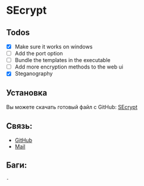 # SEcrypt
## Todos
- [x] Make sure it works on windows
- [ ] Add the port option
- [ ] Bundle the templates in the executable
- [ ] Add more encryption methods to the web ui
- [x] Steganography

## Установка
Вы можете скачать готовый файл с GitHub: [SEcrypt](https://github.com/seva009/SEcrypt/releases/tag/v0.1)

## Связь:
- [GitHub](https://github.com/seva009)
- [Mail](mailto:empers0n@kabanyara.ru)

## Баги:
    -
